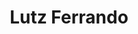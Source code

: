 ---
title: "Lutz Ferrando"
url: /ciudad-autonoma-de-buenos-aires/lutz-ferrando-monroe/
shop: óptico
---